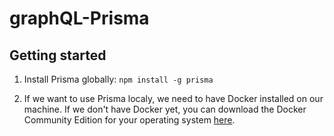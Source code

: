 # graphQL-Prisma

## Getting started

1. Install Prisma globally:
   `npm install -g prisma`

2. If we want to use Prisma localy, we need to have Docker installed on our machine.
   If we don't have Docker yet, you can download the Docker Community Edition for your operating system [here](https://www.docker.com/products/docker-engine).
